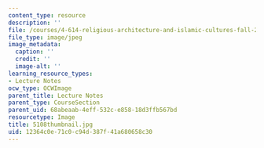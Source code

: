 ```yaml
---
content_type: resource
description: ''
file: /courses/4-614-religious-architecture-and-islamic-cultures-fall-2002/12364c0e71c0c94d387f41a680658c30_5108thumbnail.jpg
file_type: image/jpeg
image_metadata:
  caption: ''
  credit: ''
  image-alt: ''
learning_resource_types:
- Lecture Notes
ocw_type: OCWImage
parent_title: Lecture Notes
parent_type: CourseSection
parent_uid: 68abeaab-4eff-532c-e858-18d3ffb567bd
resourcetype: Image
title: 5108thumbnail.jpg
uid: 12364c0e-71c0-c94d-387f-41a680658c30
---
```

